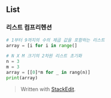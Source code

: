 ## List

### 리스트 컴프리헨션
```python
# 1부터 9까지의 수의 제곱 값을 포함하는 리스트
array = [i for i in range(]

# N X M 크기의 2차원 리스트 초기화
n = 3
m = 3
array = [[0]*m for _ in rang(n)]
print(array)
```

> Written with [StackEdit](https://stackedit.io/).
<!--stackedit_data:
eyJoaXN0b3J5IjpbLTE4OTE1Njc5NDUsLTUzNDUxMzMwMV19
-->